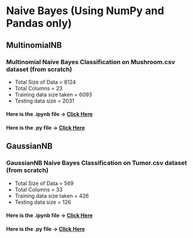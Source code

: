 # Naive Bayes (Using NumPy and Pandas only)


## MultinomialNB
### Multinomial Naive Bayes Classification on Mushroom.csv dataset (from scratch)

- Total Size of Data = 8124
- Total Columns = 23
- Training data size taken = 6093
- Testing data size = 2031


#### Here is the .ipynb file ->  [Click Here](https://github.com/gshashank84/MultinomialNB/blob/main/Multinomial_Naive_Bayes_Classification.ipynb)

#### Here is the .py file ->  [Click Here](https://github.com/gshashank84/MultinomialNB/blob/main/Multinomial%20Naive%20Bayes%20Classification%20Assignment.py)


## GaussianNB
### GaussianNB Naive Bayes Classification on Tumor.csv dataset (from scratch)

- Total Size of Data = 569
- Total Columns = 33
- Training data size taken = 426
- Testing data size = 126



#### Here is the .ipynb file ->  [Click Here](https://github.com/gshashank84/NB/blob/main/Naive_Bayes_Classification.ipynb)

#### Here is the .py file ->  [Click Here]()
